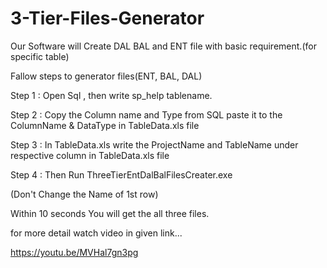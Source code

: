 # 3-Tier-Files-Generator
Our Software will Create DAL BAL and ENT file with basic requirement.(for specific table)


Fallow steps to generator files(ENT, BAL, DAL)


Step 1 : Open Sql , then write sp_help tablename.

Step 2 : Copy the Column name and Type from SQL paste it to the ColumnName & DataType in TableData.xls file

Step 3 : In TableData.xls write the ProjectName and TableName under respective column in TableData.xls file

Step 4 : Then Run ThreeTierEntDalBalFilesCreater.exe

(Don't Change the Name of 1st row)


Within 10 seconds You will get the all three files.


for more detail watch video in given link...

https://youtu.be/MVHal7gn3pg
